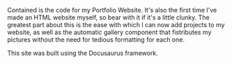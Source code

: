 Contained is the code for my Portfolio Website. It's also the first time I've made an HTML website myself, so bear with it if it's a little clunky. The greatest part about this is the ease with which I can now add projects to my website, as well as the automatic gallery component that fistributes my pictures without the need for tedious formatting for each one.

This site was built using the Docusaurus framework. 
